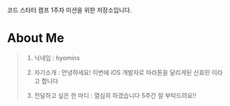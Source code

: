 코드 스타터 캠프 1주차 미션을 위한 저장소입니다.

# About Me

> 1. 닉네임 : hyomins
>
> 2. 자기소개 :  안녕하세요! 이번에 iOS 개발자로 마라톤을 달리게된 신효민 이라고 합니다
>
> 3. 전달하고 싶은 한 마디 : 열심히 하겠습니다 5주간 잘 부탁드려요!!

